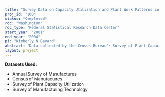 ```yaml
---
title: "Survey Data on Capacity Utilization and Plant Work Patterns in U.S. Manufacturing"
proj_id: "100"
status: "Completed"
rdc: "Washington"
rdc_type: "Federal Statistical Research Data Center"
start_year: "2001"
end_year: "2004"
pi: "Kimberly N Bayard"
abstract: "Data collected by the Census Bureau's Survey of Plant Capacity form the basis of capacity utilization statistics published in the Federal Reserve's G17 Statistical Release. Despite important changes in the survey's sample design and questionnaire in the 1990s, there has been little assessment of the effects of these changes on data quality, nor has there been any analysis of questions added to the survey on plants' work patterns. The main purposes of this project will be to (a) investigate the quality of the survey data, (b) develop additional descriptive analyses of plant utilization and work patterns, especially using the new unpublished data, and (c) use the data to characterize relationships between capacity utilization, capital utilization (the "workweek of capital"), and capital investment in U.S. manufacturing plants. "
layout: project
---
```


**Datasets Used:**

  - Annual Survey of Manufactures 
  - Census of Manufactures 
  - Survey of Plant Capacity Utilization 
  - Survey of Manufacturing Technology 

